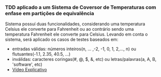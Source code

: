 ### TDD aplicado a um Sistema de Coversor de Temperaturas com enfase em partições de equivalência
Sistema possuí duas funcionalidades, considerando uma temperatura Celsius ele converte para Fahrenheit
ou ao contrário sendo uma temperatura Fahrenheit ele converte para Celsius. 
Levando em conta o sistema, será aplicado os casos de testes baseados em:
 - entradas válidas: números inteiros(n, ... ,-2, -1, 0, 1, 2,..., n) ou flutuantes(-1.1, 2.35, 40.5, ...)
 - inválidas: caracteres coringas(#, @, $, &, etc) ou letras/palavras(a, A, B, 'software', etc)
 - [Vídeo Explicativo](https://youtu.be/qZ-Mt08pkrA)
